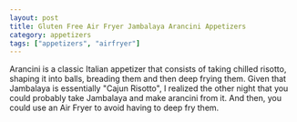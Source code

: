 ```yaml
---
layout: post
title: Gluten Free Air Fryer Jambalaya Arancini Appetizers
category: appetizers
tags: ["appetizers", "airfryer"]
---
```

Arancini is a classic Italian appetizer that consists of taking chilled risotto, shaping it into balls, breading them and then deep frying them.  Given that Jambalaya is essentially "Cajun Risotto", I realized the other night that you could probably take Jambalaya and make arancini from it.  And then, you could use an Air Fryer to avoid having to deep fry them.
